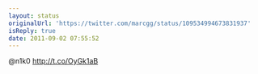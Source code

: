 ```yaml
---
layout: status
originalUrl: 'https://twitter.com/marcgg/status/109534994673831937'
isReply: true
date: 2011-09-02 07:55:52
---
```


@n1k0 http://t.co/OyGk1aB
